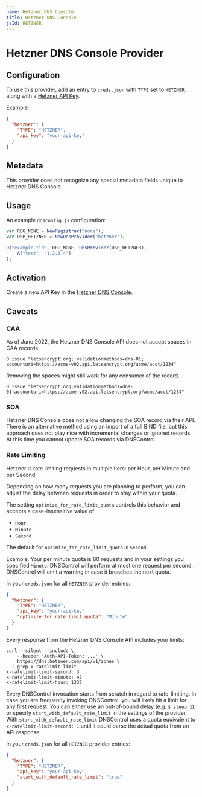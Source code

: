```yaml
---
name: Hetzner DNS Console
title: Hetzner DNS Console
jsId: HETZNER
---
```


# Hetzner DNS Console Provider

## Configuration

To use this provider, add an entry to `creds.json` with `TYPE` set to `HETZNER`
along with a [Hetzner API Key](https://dns.hetzner.com/settings/api-token).

Example:

```json
{
  "hetzner": {
    "TYPE": "HETZNER",
    "api_key": "your-api-key"
  }
}
```

## Metadata

This provider does not recognize any special metadata fields unique to Hetzner
 DNS Console.

## Usage

An example `dnsconfig.js` configuration:

```js
var REG_NONE = NewRegistrar("none");
var DSP_HETZNER = NewDnsProvider("hetzner");

D("example.tld", REG_NONE, DnsProvider(DSP_HETZNER),
    A("test", "1.2.3.4")
);
```

## Activation

Create a new API Key in the
[Hetzner DNS Console](https://dns.hetzner.com/settings/api-token).

## Caveats

### CAA

As of June 2022, the Hetzner DNS Console API does not accept spaces in CAA
 records.
```text
0 issue "letsencrypt.org; validationmethods=dns-01; accounturi=https://acme-v02.api.letsencrypt.org/acme/acct/1234"
```

Removing the spaces might still work for any consumer of the record.
```text
0 issue "letsencrypt.org;validationmethods=dns-01;accounturi=https://acme-v02.api.letsencrypt.org/acme/acct/1234"
```

### SOA

Hetzner DNS Console does not allow changing the SOA record via their API.
There is an alternative method using an import of a full BIND file, but this
 approach does not play nice with incremental changes or ignored records.
At this time you cannot update SOA records via DNSControl.

### Rate Limiting

Hetzner is rate limiting requests in multiple tiers: per Hour, per Minute and
 per Second.

Depending on how many requests you are planning to perform, you can adjust the
 delay between requests in order to stay within your quota.

The setting `optimize_for_rate_limit_quota` controls this behavior and accepts
 a case-insensitive value of
- `Hour`
- `Minute`
- `Second`

The default for `optimize_for_rate_limit_quota` is `Second`.

Example: Your per minute quota is 60 requests and in your settings you
 specified `Minute`. DNSControl will perform at most one request per second.
 DNSControl will emit a warning in case it breaches the next quota.

In your `creds.json` for all `HETZNER` provider entries:

```json
{
  "hetzner": {
    "TYPE": "HETZNER",
    "api_key": "your-api-key",
    "optimize_for_rate_limit_quota": "Minute"
  }
}
```

Every response from the Hetzner DNS Console API includes your limits:

```shell
curl --silent --include \
    --header 'Auth-API-Token: ...' \
    https://dns.hetzner.com/api/v1/zones \
  | grep x-ratelimit-limit
x-ratelimit-limit-second: 3
x-ratelimit-limit-minute: 42
x-ratelimit-limit-hour: 1337
```

Every DNSControl invocation starts from scratch in regard to rate-limiting.
In case you are frequently invoking DNSControl, you will likely hit a limit for
 any first request.
You can either use an out-of-bound delay (e.g. `$ sleep 1`), or specify
 `start_with_default_rate_limit` in the settings of the provider.
With `start_with_default_rate_limit` DNSControl uses a quota equivalent to
 `x-ratelimit-limit-second: 1` until it could parse the actual quota from an
 API response.

In your `creds.json` for all `HETZNER` provider entries:

```json
{
  "hetzner": {
    "TYPE": "HETZNER",
    "api_key": "your-api-key",
    "start_with_default_rate_limit": "true"
  }
}
```
